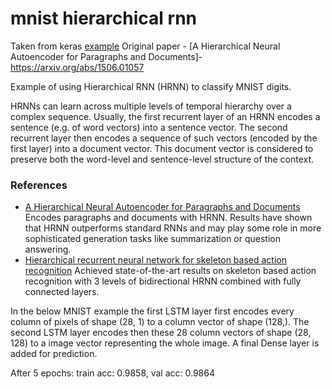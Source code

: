 # mnist hierarchical rnn
Taken from keras [example](https://github.com/keras-team/keras/blob/master/examples/mnist_hierarchical_rnn.py)
Original paper - [A Hierarchical Neural Autoencoder for Paragraphs and Documents]- https://arxiv.org/abs/1506.01057


Example of using Hierarchical RNN (HRNN) to classify MNIST digits.

HRNNs can learn across multiple levels
of temporal hierarchy over a complex sequence.
Usually, the first recurrent layer of an HRNN
encodes a sentence (e.g. of word vectors)
into a  sentence vector.
The second recurrent layer then encodes a sequence of
such vectors (encoded by the first layer) into a document vector.
This document vector is considered to preserve both
the word-level and sentence-level structure of the context.

### References

- [A Hierarchical Neural Autoencoder for Paragraphs and Documents](https://arxiv.org/abs/1506.01057)
    Encodes paragraphs and documents with HRNN.
    Results have shown that HRNN outperforms standard
    RNNs and may play some role in more sophisticated generation tasks like
    summarization or question answering.
- [Hierarchical recurrent neural network for skeleton based action recognition](http://ieeexplore.ieee.org/stamp/stamp.jsp?tp=&arnumber=7298714)
    Achieved state-of-the-art results on
    skeleton based action recognition with 3 levels
    of bidirectional HRNN combined with fully connected layers.

In the below MNIST example the first LSTM layer first encodes every
column of pixels of shape (28, 1) to a column vector of shape (128,).
The second LSTM layer encodes then these 28 column vectors of shape (28, 128)
to a image vector representing the whole image.
A final Dense layer is added for prediction.

After 5 epochs: train acc: 0.9858, val acc: 0.9864
